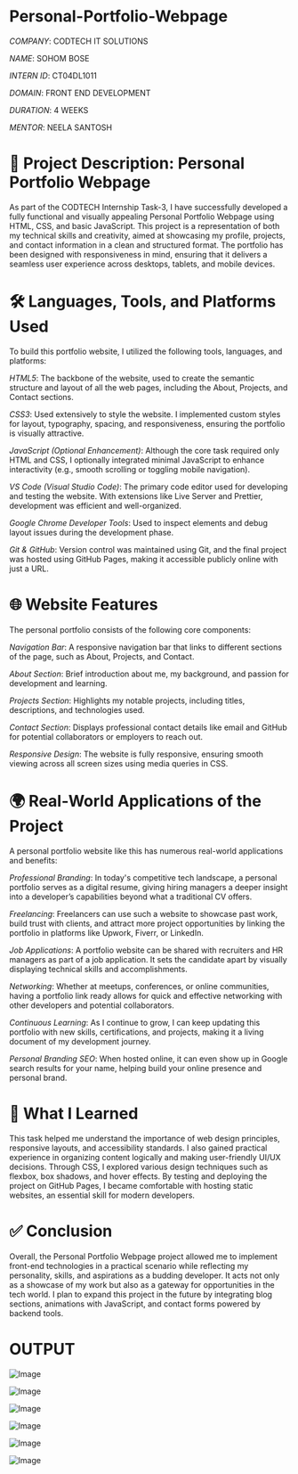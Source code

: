 # Personal-Portfolio-Webpage

*COMPANY*: CODTECH IT SOLUTIONS

*NAME*: SOHOM BOSE

*INTERN ID*: CT04DL1011

*DOMAIN*: FRONT END DEVELOPMENT

*DURATION*: 4 WEEKS

*MENTOR*: NEELA SANTOSH

# 📝 Project Description: Personal Portfolio Webpage

As part of the CODTECH Internship Task-3, I have successfully developed a fully functional and visually appealing Personal Portfolio Webpage using HTML, CSS, and basic JavaScript. This project is a representation of both my technical skills and creativity, aimed at showcasing my profile, projects, and contact information in a clean and structured format. The portfolio has been designed with responsiveness in mind, ensuring that it delivers a seamless user experience across desktops, tablets, and mobile devices.

# 🛠️ Languages, Tools, and Platforms Used

To build this portfolio website, I utilized the following tools, languages, and platforms:

*HTML5*: The backbone of the website, used to create the semantic structure and layout of all the web pages, including the About, Projects, and Contact sections.

*CSS3*: Used extensively to style the website. I implemented custom styles for layout, typography, spacing, and responsiveness, ensuring the portfolio is visually attractive.

*JavaScript (Optional Enhancement)*: Although the core task required only HTML and CSS, I optionally integrated minimal JavaScript to enhance interactivity (e.g., smooth scrolling or toggling mobile navigation).

*VS Code (Visual Studio Code)*: The primary code editor used for developing and testing the website. With extensions like Live Server and Prettier, development was efficient and well-organized.

*Google Chrome Developer Tools*: Used to inspect elements and debug layout issues during the development phase.

*Git & GitHub*: Version control was maintained using Git, and the final project was hosted using GitHub Pages, making it accessible publicly online with just a URL.

# 🌐 Website Features

The personal portfolio consists of the following core components:

*Navigation Bar*: A responsive navigation bar that links to different sections of the page, such as About, Projects, and Contact.

*About Section*: Brief introduction about me, my background, and passion for development and learning.

*Projects Section*: Highlights my notable projects, including titles, descriptions, and technologies used.

*Contact Section*: Displays professional contact details like email and GitHub for potential collaborators or employers to reach out.

*Responsive Design*: The website is fully responsive, ensuring smooth viewing across all screen sizes using media queries in CSS.

# 🌍 Real-World Applications of the Project

A personal portfolio website like this has numerous real-world applications and benefits:

*Professional Branding*: In today's competitive tech landscape, a personal portfolio serves as a digital resume, giving hiring managers a deeper insight into a developer’s capabilities beyond what a traditional CV offers.

*Freelancing*: Freelancers can use such a website to showcase past work, build trust with clients, and attract more project opportunities by linking the portfolio in platforms like Upwork, Fiverr, or LinkedIn.

*Job Applications*: A portfolio website can be shared with recruiters and HR managers as part of a job application. It sets the candidate apart by visually displaying technical skills and accomplishments.

*Networking*: Whether at meetups, conferences, or online communities, having a portfolio link ready allows for quick and effective networking with other developers and potential collaborators.

*Continuous Learning*: As I continue to grow, I can keep updating this portfolio with new skills, certifications, and projects, making it a living document of my development journey.

*Personal Branding SEO*: When hosted online, it can even show up in Google search results for your name, helping build your online presence and personal brand.

# 🧠 What I Learned

This task helped me understand the importance of web design principles, responsive layouts, and accessibility standards. I also gained practical experience in organizing content logically and making user-friendly UI/UX decisions. Through CSS, I explored various design techniques such as flexbox, box shadows, and hover effects. By testing and deploying the project on GitHub Pages, I became comfortable with hosting static websites, an essential skill for modern developers.

# ✅ Conclusion

Overall, the Personal Portfolio Webpage project allowed me to implement front-end technologies in a practical scenario while reflecting my personality, skills, and aspirations as a budding developer. It acts not only as a showcase of my work but also as a gateway for opportunities in the tech world. I plan to expand this project in the future by integrating blog sections, animations with JavaScript, and contact forms powered by backend tools.

# OUTPUT

![Image](https://github.com/user-attachments/assets/ec420aad-97ac-4d2a-b332-2fc8ae9e4900)

![Image](https://github.com/user-attachments/assets/b441bdd4-4f01-4d1b-a98a-b7ed1ecd404b)

![Image](https://github.com/user-attachments/assets/c3cd247c-7586-416c-b175-35bc33d57aeb)

![Image](https://github.com/user-attachments/assets/4f94f11d-fdb2-44bc-bfe7-4b3a81a8eef5)

![Image](https://github.com/user-attachments/assets/c6dca709-2cac-4376-baf3-c2531225c7be)

![Image](https://github.com/user-attachments/assets/7bd2d8aa-33d2-4c57-b008-f95f293c99a9)
